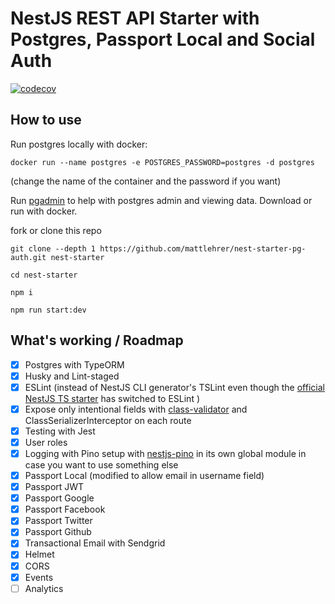 # NestJS REST API Starter with Postgres, Passport Local and Social Auth

[![codecov](https://codecov.io/gh/mattlehrer/nest-starter-pg-auth/branch/master/graph/badge.svg)](https://codecov.io/gh/mattlehrer/nest-starter-pg-auth)

## How to use

Run postgres locally with docker:

`docker run --name postgres -e POSTGRES_PASSWORD=postgres -d postgres`

(change the name of the container and the password if you want)

Run [pgadmin](https://www.pgadmin.org/download/) to help with postgres admin and
viewing data. Download or run with docker.

fork or clone this repo

`git clone --depth 1 https://github.com/mattlehrer/nest-starter-pg-auth.git nest-starter`

`cd nest-starter`

`npm i`

`npm run start:dev`

## What's working / Roadmap

- [x] Postgres with TypeORM
- [x] Husky and Lint-staged
- [x] ESLint (instead of NestJS CLI generator's TSLint even though the
      [official NestJS TS starter](https://github.com/nestjs/typescript-starter)
      has switched to ESLint )
- [x] Expose only intentional fields with
      [class-validator](https://github.com/typestack/class-validator) and
      ClassSerializerInterceptor on each route
- [x] Testing with Jest
- [x] User roles
- [x] Logging with Pino setup with
      [nestjs-pino](https://github.com/iamolegga/nestjs-pino) in its own global
      module in case you want to use something else
- [x] Passport Local (modified to allow email in username field)
- [x] Passport JWT
- [x] Passport Google
- [x] Passport Facebook
- [x] Passport Twitter
- [x] Passport Github
- [x] Transactional Email with Sendgrid
- [x] Helmet
- [x] CORS
- [x] Events
- [ ] Analytics
